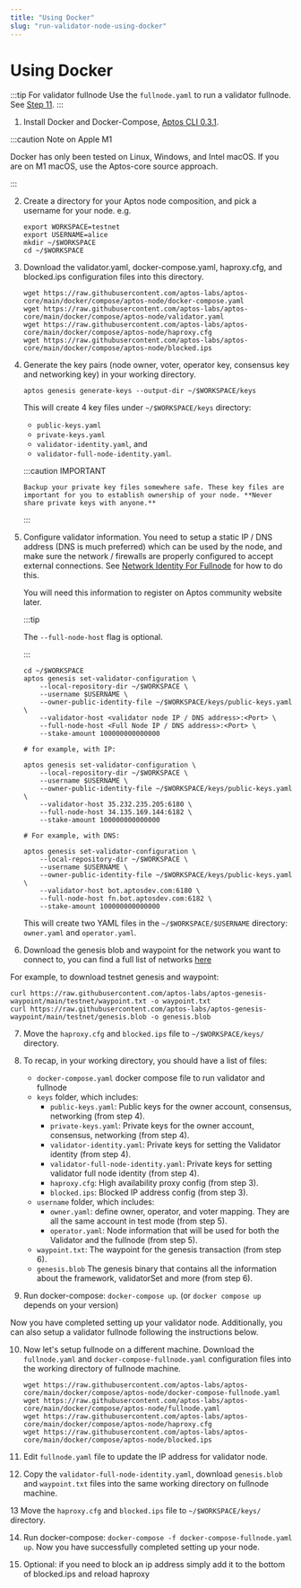 ```yaml
---
title: "Using Docker"
slug: "run-validator-node-using-docker"
---
```


# Using Docker

:::tip For validator fullnode
Use the `fullnode.yaml` to run a validator fullnode. See [Step 11](#docker-vfn).
:::

1. Install Docker and Docker-Compose, [Aptos CLI 0.3.1](https://aptos.dev/cli-tools/aptos-cli-tool/install-aptos-cli).

:::caution Note on Apple M1

Docker has only been tested on Linux, Windows, and Intel macOS. If you are on M1 macOS, use the Aptos-core source approach.

:::

2. Create a directory for your Aptos node composition, and pick a username for your node. e.g.
    ```
    export WORKSPACE=testnet
    export USERNAME=alice
    mkdir ~/$WORKSPACE
    cd ~/$WORKSPACE
    ```

3. Download the validator.yaml, docker-compose.yaml, haproxy.cfg, and blocked.ips configuration files into this directory.
    ```
    wget https://raw.githubusercontent.com/aptos-labs/aptos-core/main/docker/compose/aptos-node/docker-compose.yaml
    wget https://raw.githubusercontent.com/aptos-labs/aptos-core/main/docker/compose/aptos-node/validator.yaml
    wget https://raw.githubusercontent.com/aptos-labs/aptos-core/main/docker/compose/aptos-node/haproxy.cfg
    wget https://raw.githubusercontent.com/aptos-labs/aptos-core/main/docker/compose/aptos-node/blocked.ips
    ```

4. Generate the key pairs (node owner, voter, operator key, consensus key and networking key) in your working directory.

    ```
    aptos genesis generate-keys --output-dir ~/$WORKSPACE/keys
    ```

    This will create 4 key files under `~/$WORKSPACE/keys` directory: 
      - `public-keys.yaml`
      - `private-keys.yaml`
      - `validator-identity.yaml`, and
      - `validator-full-node-identity.yaml`.
      
      :::caution IMPORTANT

       Backup your private key files somewhere safe. These key files are important for you to establish ownership of your node. **Never share private keys with anyone.**
      :::

5. Configure validator information. You need to setup a static IP / DNS address (DNS is much preferred) which can be used by the node, and make sure the network / firewalls are properly configured to accept external connections. See [Network Identity For Fullnode](/docs/nodes/full-node/network-identity-fullnode.md) for how to do this. 

    You will need this information to register on Aptos community website later.

    :::tip

    The `--full-node-host` flag is optional.

    :::

    ```
    cd ~/$WORKSPACE
    aptos genesis set-validator-configuration \
        --local-repository-dir ~/$WORKSPACE \
        --username $USERNAME \
        --owner-public-identity-file ~/$WORKSPACE/keys/public-keys.yaml \
        --validator-host <validator node IP / DNS address>:<Port> \
        --full-node-host <Full Node IP / DNS address>:<Port> \
        --stake-amount 100000000000000

    # for example, with IP:

    aptos genesis set-validator-configuration \
        --local-repository-dir ~/$WORKSPACE \
        --username $USERNAME \
        --owner-public-identity-file ~/$WORKSPACE/keys/public-keys.yaml \
        --validator-host 35.232.235.205:6180 \
        --full-node-host 34.135.169.144:6182 \
        --stake-amount 100000000000000

    # For example, with DNS:

    aptos genesis set-validator-configuration \
        --local-repository-dir ~/$WORKSPACE \
        --username $USERNAME \
        --owner-public-identity-file ~/$WORKSPACE/keys/public-keys.yaml \
        --validator-host bot.aptosdev.com:6180 \
        --full-node-host fn.bot.aptosdev.com:6182 \
        --stake-amount 100000000000000
    ```

    This will create two YAML files in the `~/$WORKSPACE/$USERNAME` directory: `owner.yaml` and `operator.yaml`. 

6. Download the genesis blob and waypoint for the network you want to connect to, you can find a full list of networks [here](https://github.com/aptos-labs/aptos-genesis-waypoint)

  For example, to download testnet genesis and waypoint:

  ```
  curl https://raw.githubusercontent.com/aptos-labs/aptos-genesis-waypoint/main/testnet/waypoint.txt -o waypoint.txt
  curl https://raw.githubusercontent.com/aptos-labs/aptos-genesis-waypoint/main/testnet/genesis.blob -o genesis.blob
  ```

7. Move the `haproxy.cfg` and `blocked.ips` file to `~/$WORKSPACE/keys/` directory.

8. <span id="docker-files">To recap, in your working directory, you should have a list of files:</span>

    - `docker-compose.yaml` docker compose file to run validator and fullnode
    - `keys` folder, which includes:
      - `public-keys.yaml`: Public keys for the owner account, consensus, networking (from step 4).
      - `private-keys.yaml`: Private keys for the owner account, consensus, networking (from step 4).
      - `validator-identity.yaml`: Private keys for setting the Validator identity (from step 4).
      - `validator-full-node-identity.yaml`: Private keys for setting validator full node identity (from step 4).
      - `haproxy.cfg`: High availability proxy config (from step 3).
      - `blocked.ips`: Blocked IP address config (from step 3).
    - `username` folder, which includes: 
      - `owner.yaml`: define owner, operator, and voter mapping. They are all the same account in test mode (from step 5).
      - `operator.yaml`: Node information that will be used for both the Validator and the fullnode (from step 5). 
    - `waypoint.txt`: The waypoint for the genesis transaction (from step 6).
    - `genesis.blob` The genesis binary that contains all the information about the framework, validatorSet and more (from step 6).

9. Run docker-compose: `docker-compose up`. (or `docker compose up` depends on your version)

Now you have completed setting up your validator node. Additionally, you can also setup a validator fullnode following the instructions below.

10. <span id="docker-vfn">Now let's setup fullnode on a different machine. Download the `fullnode.yaml` and `docker-compose-fullnode.yaml` configuration files into the working directory of fullnode machine.</span>

    ```
    wget https://raw.githubusercontent.com/aptos-labs/aptos-core/main/docker/compose/aptos-node/docker-compose-fullnode.yaml
    wget https://raw.githubusercontent.com/aptos-labs/aptos-core/main/docker/compose/aptos-node/fullnode.yaml
    wget https://raw.githubusercontent.com/aptos-labs/aptos-core/main/docker/compose/aptos-node/haproxy.cfg
    wget https://raw.githubusercontent.com/aptos-labs/aptos-core/main/docker/compose/aptos-node/blocked.ips
    ```

11.  Edit `fullnode.yaml` file to update the IP address for validator node.

12.  Copy the `validator-full-node-identity.yaml`, download `genesis.blob` and `waypoint.txt` files into the same working directory on fullnode machine.

13 Move the `haproxy.cfg` and `blocked.ips` file to `~/$WORKSPACE/keys/` directory.

14.  Run docker-compose: `docker-compose -f docker-compose-fullnode.yaml up`.
Now you have successfully completed setting up your node.

15. Optional: if you need to block an ip address simply add it to the bottom of blocked.ips and reload haproxy
